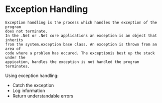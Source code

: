 # Exception Handling

	Exception handling is the process which handles the exception of the program 
	does not terminate.
	In the .Net or .Net core applications an exception is an object that inherits 
	from the system.exception base class. An exception is thrown from an area of 
	code where a problem has occured. The exceptionis best up the stack under the 
	appication, handles the exception is not handled the program terminates.
	
Using exception handling:
- Catch the exception
- Log information
- Return understandable errors


